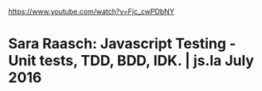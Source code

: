 <a href="https://www.youtube.com/watch?v=Fjc_cwPDbNY">https://www.youtube.com/watch?v=Fjc_cwPDbNY</a><div id="articleHeader"><h1>              Sara Raasch: Javascript Testing - Unit tests, TDD, BDD, IDK. | js.la July 2016        </h1></div>
    
